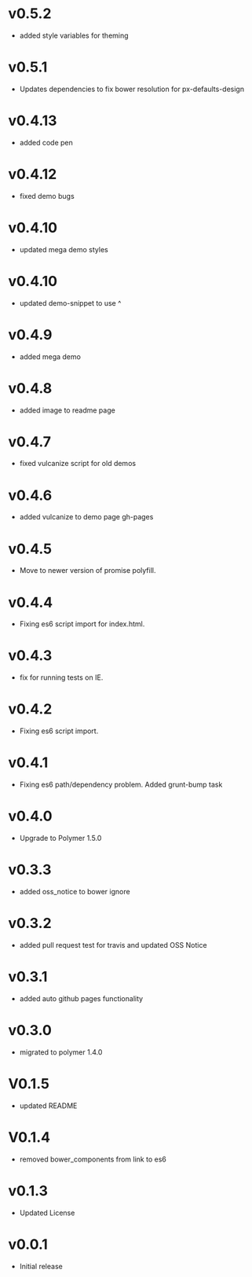 v0.5.2
=================
* added style variables for theming

v0.5.1
=================
* Updates dependencies to fix bower resolution for px-defaults-design

v0.4.13
=================
* added code pen

v0.4.12
=================
* fixed demo bugs

v0.4.10
=================
* updated mega demo styles

v0.4.10
=================
* updated demo-snippet to use ^

v0.4.9
=================
* added mega demo

v0.4.8
=================
* added image to readme page

v0.4.7
=================
* fixed vulcanize script for old demos

v0.4.6
=================
* added vulcanize to demo page gh-pages

v0.4.5
=================
* Move to newer version of promise polyfill.

v0.4.4
=================
* Fixing es6 script import for index.html.

v0.4.3
=================
* fix for running tests on IE.

v0.4.2
=================
* Fixing es6 script import.

v0.4.1
=================
* Fixing es6 path/dependency problem. Added grunt-bump task

v0.4.0
=================
* Upgrade to Polymer 1.5.0

v0.3.3
=================
* added oss_notice to bower ignore

v0.3.2
=================
* added pull request test for travis and updated OSS Notice

v0.3.1
=================
* added auto github pages functionality

v0.3.0
=================
* migrated to polymer 1.4.0

V0.1.5
==================
* updated README

V0.1.4
==================
* removed bower_components from link to es6

v0.1.3
==================
* Updated License

v0.0.1
==================
* Initial release

